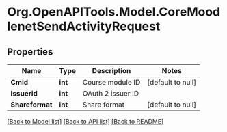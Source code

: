 # Org.OpenAPITools.Model.CoreMoodlenetSendActivityRequest

## Properties

Name | Type | Description | Notes
------------ | ------------- | ------------- | -------------
**Cmid** | **int** | Course module ID | [default to null]
**Issuerid** | **int** | OAuth 2 issuer ID | 
**Shareformat** | **int** | Share format | [default to null]

[[Back to Model list]](../README.md#documentation-for-models) [[Back to API list]](../README.md#documentation-for-api-endpoints) [[Back to README]](../README.md)

